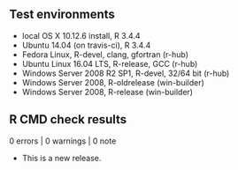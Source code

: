 ## Test environments

* local OS X 10.12.6 install, R 3.4.4
* Ubuntu 14.04 (on travis-ci), R 3.4.4
* Fedora Linux, R-devel, clang, gfortran (r-hub)
* Ubuntu Linux 16.04 LTS, R-release, GCC (r-hub)
* Windows Server 2008 R2 SP1, R-devel, 32/64 bit (r-hub)
* Windows Server 2008, R-oldrelease (win-builder)
* Windows Server 2008, R-release (win-builder)

## R CMD check results

0 errors | 0 warnings | 0 note

* This is a new release.
